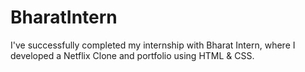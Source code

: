 # BharatIntern
I've successfully completed my internship with Bharat Intern, where I developed a Netflix Clone and portfolio using HTML &amp; CSS.
